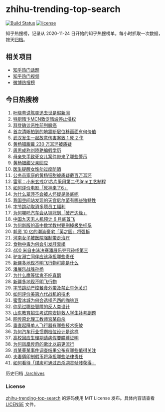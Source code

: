 # zhihu-trending-top-search

[![Build Status](https://github.com/justjavac/zhihu-trending-top-search/workflows/ci/badge.svg?branch=main)](https://github.com/justjavac/zhihu-trending-top-search/actions)
[![license](https://img.shields.io/github/license/justjavac/zhihu-trending-top-search)](https://github.com/justjavac/zhihu-trending-top-search/blob/main/LICENSE)

知乎热搜榜，记录从 2020-11-24 日开始的知乎热搜榜单。每小时抓取一次数据，按天[归档](./archives)。

## 相关项目

- [知乎热门话题](https://github.com/justjavac/zhihu-trending-hot-questions)
- [知乎热门视频](https://github.com/justjavac/zhihu-trending-hot-video)
- [微博热搜榜](https://github.com/justjavac/weibo-trending-hot-search)

## 今日热搜榜

<!-- BEGIN -->
<!-- 最后更新时间 Mon May 19 2025 22:21:47 GMT+0800 (China Standard Time) -->

1. [叶晓粤说陈奕迅去世是假新闻](https://www.zhihu.com/search?q=%E5%8F%B6%E6%99%93%E7%B2%A4%E8%AF%B4%E9%99%88%E5%A5%95%E8%BF%85%E5%8E%BB%E4%B8%96%E6%98%AF%E5%81%87%E6%96%B0%E9%97%BB)
1. [特厨隋卞MCN敦促隋坡停止侵权](https://www.zhihu.com/search?q=%E7%89%B9%E5%8E%A8%E9%9A%8B%E5%8D%9EMCN%E6%95%A6%E4%BF%83%E9%9A%8B%E5%9D%A1%E5%81%9C%E6%AD%A2%E4%BE%B5%E6%9D%83)
1. [拜登确诊恶性前列腺癌](https://www.zhihu.com/search?q=%E6%8B%9C%E7%99%BB%E7%A1%AE%E8%AF%8A%E6%81%B6%E6%80%A7%E5%89%8D%E5%88%97%E8%85%BA%E7%99%8C)
1. [首次清晰拍到的地震断层位移画面有何价值](https://www.zhihu.com/search?q=%E9%A6%96%E6%AC%A1%E6%B8%85%E6%99%B0%E6%8B%8D%E5%88%B0%E7%9A%84%E5%9C%B0%E9%9C%87%E6%96%AD%E5%B1%82%E4%BD%8D%E7%A7%BB%E7%94%BB%E9%9D%A2%E6%9C%89%E4%BD%95%E4%BB%B7%E5%80%BC)
1. [武汉发生一起故意伤害案致 1 死 2 伤](https://www.zhihu.com/search?q=%E6%AD%A6%E6%B1%89%E5%8F%91%E7%94%9F%E4%B8%80%E8%B5%B7%E6%95%85%E6%84%8F%E4%BC%A4%E5%AE%B3%E6%A1%88%E8%87%B4%201%20%E6%AD%BB%202%20%E4%BC%A4)
1. [黄杨钿甜戴 230 万耳环被质疑](https://www.zhihu.com/search?q=%E9%BB%84%E6%9D%A8%E9%92%BF%E7%94%9C%E6%88%B4%20230%20%E4%B8%87%E8%80%B3%E7%8E%AF%E8%A2%AB%E8%B4%A8%E7%96%91)
1. [周思成称刘晓艳编假学历](https://www.zhihu.com/search?q=%E5%91%A8%E6%80%9D%E6%88%90%E7%A7%B0%E5%88%98%E6%99%93%E8%89%B3%E7%BC%96%E5%81%87%E5%AD%A6%E5%8E%86)
1. [母亲失手致死女儿案件带来了哪些警示](https://www.zhihu.com/search?q=%E6%AF%8D%E4%BA%B2%E5%A4%B1%E6%89%8B%E8%87%B4%E6%AD%BB%E5%A5%B3%E5%84%BF%E6%A1%88%E4%BB%B6%E5%B8%A6%E6%9D%A5%E4%BA%86%E5%93%AA%E4%BA%9B%E8%AD%A6%E7%A4%BA)
1. [黄杨钿甜父亲回应](https://www.zhihu.com/search?q=%E9%BB%84%E6%9D%A8%E9%92%BF%E7%94%9C%E7%88%B6%E4%BA%B2%E5%9B%9E%E5%BA%94)
1. [医生提醒女性勿过度防晒](https://www.zhihu.com/search?q=%E5%8C%BB%E7%94%9F%E6%8F%90%E9%86%92%E5%A5%B3%E6%80%A7%E5%8B%BF%E8%BF%87%E5%BA%A6%E9%98%B2%E6%99%92)
1. [公务员家庭的黄杨钿甜被质疑戴百万耳环](https://www.zhihu.com/search?q=%E5%85%AC%E5%8A%A1%E5%91%98%E5%AE%B6%E5%BA%AD%E7%9A%84%E9%BB%84%E6%9D%A8%E9%92%BF%E7%94%9C%E8%A2%AB%E8%B4%A8%E7%96%91%E6%88%B4%E7%99%BE%E4%B8%87%E8%80%B3%E7%8E%AF)
1. [雷军：小米玄戒O1芯片采用第二代3nm工艺制程](https://www.zhihu.com/search?q=%E9%9B%B7%E5%86%9B%EF%BC%9A%E5%B0%8F%E7%B1%B3%E7%8E%84%E6%88%92O1%E8%8A%AF%E7%89%87%E9%87%87%E7%94%A8%E7%AC%AC%E4%BA%8C%E4%BB%A33nm%E5%B7%A5%E8%89%BA%E5%88%B6%E7%A8%8B)
1. [如何评价电影「死神来了6」](https://www.zhihu.com/search?q=%E5%A6%82%E4%BD%95%E8%AF%84%E4%BB%B7%E7%94%B5%E5%BD%B1%E3%80%8C%E6%AD%BB%E7%A5%9E%E6%9D%A5%E4%BA%866%E3%80%8D)
1. [为什么翠萍不会被人怀疑是卧底呢](https://www.zhihu.com/search?q=%E4%B8%BA%E4%BB%80%E4%B9%88%E7%BF%A0%E8%90%8D%E4%B8%8D%E4%BC%9A%E8%A2%AB%E4%BA%BA%E6%80%80%E7%96%91%E6%98%AF%E5%8D%A7%E5%BA%95%E5%91%A2)
1. [我国空间站发现的天宫尼尔菌有哪些独特性](https://www.zhihu.com/search?q=%E6%88%91%E5%9B%BD%E7%A9%BA%E9%97%B4%E7%AB%99%E5%8F%91%E7%8E%B0%E7%9A%84%E5%A4%A9%E5%AE%AB%E5%B0%BC%E5%B0%94%E8%8F%8C%E6%9C%89%E5%93%AA%E4%BA%9B%E7%8B%AC%E7%89%B9%E6%80%A7)
1. [字节跳动取消多项员工福利](https://www.zhihu.com/search?q=%E5%AD%97%E8%8A%82%E8%B7%B3%E5%8A%A8%E5%8F%96%E6%B6%88%E5%A4%9A%E9%A1%B9%E5%91%98%E5%B7%A5%E7%A6%8F%E5%88%A9)
1. [为何哪吒汽车会从销冠到「破产边缘」](https://www.zhihu.com/search?q=%E4%B8%BA%E4%BD%95%E5%93%AA%E5%90%92%E6%B1%BD%E8%BD%A6%E4%BC%9A%E4%BB%8E%E9%94%80%E5%86%A0%E5%88%B0%E3%80%8C%E7%A0%B4%E4%BA%A7%E8%BE%B9%E7%BC%98%E3%80%8D)
1. [中国九天无人机预计 6 月底首飞](https://www.zhihu.com/search?q=%E4%B8%AD%E5%9B%BD%E4%B9%9D%E5%A4%A9%E6%97%A0%E4%BA%BA%E6%9C%BA%E9%A2%84%E8%AE%A1%206%20%E6%9C%88%E5%BA%95%E9%A6%96%E9%A3%9E)
1. [为何新版的高中数学教材要删掉极坐标系](https://www.zhihu.com/search?q=%E4%B8%BA%E4%BD%95%E6%96%B0%E7%89%88%E7%9A%84%E9%AB%98%E4%B8%AD%E6%95%B0%E5%AD%A6%E6%95%99%E6%9D%90%E8%A6%81%E5%88%A0%E6%8E%89%E6%9E%81%E5%9D%90%E6%A0%87%E7%B3%BB)
1. [耗资 10 亿的潮汕豪宅「英之园」将强拆](https://www.zhihu.com/search?q=%E8%80%97%E8%B5%84%2010%20%E4%BA%BF%E7%9A%84%E6%BD%AE%E6%B1%95%E8%B1%AA%E5%AE%85%E3%80%8C%E8%8B%B1%E4%B9%8B%E5%9B%AD%E3%80%8D%E5%B0%86%E5%BC%BA%E6%8B%86)
1. [河南女子被医院强制带走治疗](https://www.zhihu.com/search?q=%E6%B2%B3%E5%8D%97%E5%A5%B3%E5%AD%90%E8%A2%AB%E5%8C%BB%E9%99%A2%E5%BC%BA%E5%88%B6%E5%B8%A6%E8%B5%B0%E6%B2%BB%E7%96%97)
1. [食物中毒为何会引发肝衰竭](https://www.zhihu.com/search?q=%E9%A3%9F%E7%89%A9%E4%B8%AD%E6%AF%92%E4%B8%BA%E4%BD%95%E4%BC%9A%E5%BC%95%E5%8F%91%E8%82%9D%E8%A1%B0%E7%AB%AD)
1. [400 米自由泳决赛潘展乐夺冠孙杨第三](https://www.zhihu.com/search?q=400%20%E7%B1%B3%E8%87%AA%E7%94%B1%E6%B3%B3%E5%86%B3%E8%B5%9B%E6%BD%98%E5%B1%95%E4%B9%90%E5%A4%BA%E5%86%A0%E5%AD%99%E6%9D%A8%E7%AC%AC%E4%B8%89)
1. [驴友溺亡同伴应该承担哪些责任](https://www.zhihu.com/search?q=%E9%A9%B4%E5%8F%8B%E6%BA%BA%E4%BA%A1%E5%90%8C%E4%BC%B4%E5%BA%94%E8%AF%A5%E6%89%BF%E6%8B%85%E5%93%AA%E4%BA%9B%E8%B4%A3%E4%BB%BB)
1. [新疆多地现不明飞行物可能是什么](https://www.zhihu.com/search?q=%E6%96%B0%E7%96%86%E5%A4%9A%E5%9C%B0%E7%8E%B0%E4%B8%8D%E6%98%8E%E9%A3%9E%E8%A1%8C%E7%89%A9%E5%8F%AF%E8%83%BD%E6%98%AF%E4%BB%80%E4%B9%88)
1. [潘展乐战胜孙杨](https://www.zhihu.com/search?q=%E6%BD%98%E5%B1%95%E4%B9%90%E6%88%98%E8%83%9C%E5%AD%99%E6%9D%A8)
1. [为什么鹰等猛禽不吃喜鹊](https://www.zhihu.com/search?q=%E4%B8%BA%E4%BB%80%E4%B9%88%E9%B9%B0%E7%AD%89%E7%8C%9B%E7%A6%BD%E4%B8%8D%E5%90%83%E5%96%9C%E9%B9%8A)
1. [新疆多地现不明飞行物](https://www.zhihu.com/search?q=%E6%96%B0%E7%96%86%E5%A4%9A%E5%9C%B0%E7%8E%B0%E4%B8%8D%E6%98%8E%E9%A3%9E%E8%A1%8C%E7%89%A9)
1. [字节跳动严控餐食外带及禁止午休关灯](https://www.zhihu.com/search?q=%E5%AD%97%E8%8A%82%E8%B7%B3%E5%8A%A8%E4%B8%A5%E6%8E%A7%E9%A4%90%E9%A3%9F%E5%A4%96%E5%B8%A6%E5%8F%8A%E7%A6%81%E6%AD%A2%E5%8D%88%E4%BC%91%E5%85%B3%E7%81%AF)
1. [如何评价美第六代战机的技术](https://www.zhihu.com/search?q=%E5%A6%82%E4%BD%95%E8%AF%84%E4%BB%B7%E7%BE%8E%E7%AC%AC%E5%85%AD%E4%BB%A3%E6%88%98%E6%9C%BA%E7%9A%84%E6%8A%80%E6%9C%AF)
1. [蜜雪冰城为何会选择巴西的咖啡豆](https://www.zhihu.com/search?q=%E8%9C%9C%E9%9B%AA%E5%86%B0%E5%9F%8E%E4%B8%BA%E4%BD%95%E4%BC%9A%E9%80%89%E6%8B%A9%E5%B7%B4%E8%A5%BF%E7%9A%84%E5%92%96%E5%95%A1%E8%B1%86)
1. [你见过哪些智障的反人类设计](https://www.zhihu.com/search?q=%E4%BD%A0%E8%A7%81%E8%BF%87%E5%93%AA%E4%BA%9B%E6%99%BA%E9%9A%9C%E7%9A%84%E5%8F%8D%E4%BA%BA%E7%B1%BB%E8%AE%BE%E8%AE%A1)
1. [山东教育招生考试院安排救人学生补考副题](https://www.zhihu.com/search?q=%E5%B1%B1%E4%B8%9C%E6%95%99%E8%82%B2%E6%8B%9B%E7%94%9F%E8%80%83%E8%AF%95%E9%99%A2%E5%AE%89%E6%8E%92%E6%95%91%E4%BA%BA%E5%AD%A6%E7%94%9F%E8%A1%A5%E8%80%83%E5%89%AF%E9%A2%98)
1. [网传原北理工教师宫某自杀](https://www.zhihu.com/search?q=%E7%BD%91%E4%BC%A0%E5%8E%9F%E5%8C%97%E7%90%86%E5%B7%A5%E6%95%99%E5%B8%88%E5%AE%AB%E6%9F%90%E8%87%AA%E6%9D%80)
1. [垂直起降单人飞行器有哪些技术突破](https://www.zhihu.com/search?q=%E5%9E%82%E7%9B%B4%E8%B5%B7%E9%99%8D%E5%8D%95%E4%BA%BA%E9%A3%9E%E8%A1%8C%E5%99%A8%E6%9C%89%E5%93%AA%E4%BA%9B%E6%8A%80%E6%9C%AF%E7%AA%81%E7%A0%B4)
1. [为何汽车行业惯例档位设计是这样](https://www.zhihu.com/search?q=%E4%B8%BA%E4%BD%95%E6%B1%BD%E8%BD%A6%E8%A1%8C%E4%B8%9A%E6%83%AF%E4%BE%8B%E6%A1%A3%E4%BD%8D%E8%AE%BE%E8%AE%A1%E6%98%AF%E8%BF%99%E6%A0%B7)
1. [高校回应生理期请病假要脱裤证明](https://www.zhihu.com/search?q=%E9%AB%98%E6%A0%A1%E5%9B%9E%E5%BA%94%E7%94%9F%E7%90%86%E6%9C%9F%E8%AF%B7%E7%97%85%E5%81%87%E8%A6%81%E8%84%B1%E8%A3%A4%E8%AF%81%E6%98%8E)
1. [为何凤凰传奇的歌比以前更流行](https://www.zhihu.com/search?q=%E4%B8%BA%E4%BD%95%E5%87%A4%E5%87%B0%E4%BC%A0%E5%A5%87%E7%9A%84%E6%AD%8C%E6%AF%94%E4%BB%A5%E5%89%8D%E6%9B%B4%E6%B5%81%E8%A1%8C)
1. [肖某董某事件调查结果公布有哪些值得关注](https://www.zhihu.com/search?q=%E8%82%96%E6%9F%90%E8%91%A3%E6%9F%90%E4%BA%8B%E4%BB%B6%E8%B0%83%E6%9F%A5%E7%BB%93%E6%9E%9C%E5%85%AC%E5%B8%83%E6%9C%89%E5%93%AA%E4%BA%9B%E5%80%BC%E5%BE%97%E5%85%B3%E6%B3%A8)
1. [夫妻俩印制假币将承担哪些法律责任](https://www.zhihu.com/search?q=%E5%A4%AB%E5%A6%BB%E4%BF%A9%E5%8D%B0%E5%88%B6%E5%81%87%E5%B8%81%E5%B0%86%E6%89%BF%E6%8B%85%E5%93%AA%E4%BA%9B%E6%B3%95%E5%BE%8B%E8%B4%A3%E4%BB%BB)
1. [如何看待「煤炭可通过击杀凋灵骷髅获得」](https://www.zhihu.com/search?q=%E5%A6%82%E4%BD%95%E7%9C%8B%E5%BE%85%E3%80%8C%E7%85%A4%E7%82%AD%E5%8F%AF%E9%80%9A%E8%BF%87%E5%87%BB%E6%9D%80%E5%87%8B%E7%81%B5%E9%AA%B7%E9%AB%85%E8%8E%B7%E5%BE%97%E3%80%8D)

<!-- END -->

历史归档 [./archives](./archives)

### License

[zhihu-trending-top-search](https://github.com/justjavac/zhihu-trending-top-search) 的源码使用 MIT License
发布。具体内容请查看 [LICENSE](./LICENSE) 文件。
